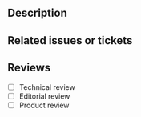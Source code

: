 <!--Delete sections as needed -->

## Description

<!-- Tell us what you did and why -->

## Related issues or tickets

<!-- Related issues, pull requests, or Jira tickets -->

## Reviews

<!-- Notes for reviewers here -->
<!-- List applicable reviews (optionally @tag reviewers) -->

- [ ] Technical review
- [ ] Editorial review
- [ ] Product review